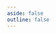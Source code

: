```yaml
---
aside: false
outline: false
---
```


<script setup lang="ts">
import { useRoute, useData } from 'vitepress'
import { loadSpec } from '../../swagger/load'
const spec = loadSpec(2)
const route = useRoute()
const { isDark } = useData()
const operationId = route.data.params.operationId
</script>

<OAOperation :operationId="operationId" :spec="spec" :isDark="isDark" :hideBranding="true"/>

